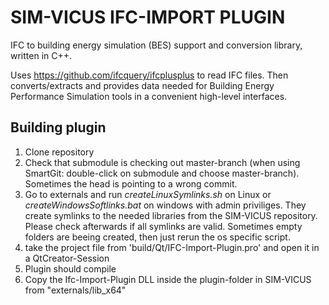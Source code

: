# SIM-VICUS IFC-IMPORT PLUGIN
IFC to building energy simulation (BES) support and conversion library, written in C++.

Uses https://github.com/ifcquery/ifcplusplus to read IFC files. Then converts/extracts and provides data needed for Building Energy Performance Simulation tools in a convenient high-level interfaces.


## Building plugin

1) Clone repository
2) Check that submodule is checking out master-branch (when using SmartGit: double-click on submodule and choose master-branch). Sometimes the head is pointing to a wrong commit.
3) Go to externals and run _createLinuxSymlinks.sh_ on Linux or _createWindowsSoftlinks.bat_ on windows with admin priviliges. They create symlinks to the needed libraries from the SIM-VICUS repository. Please check afterwards if all symlinks are valid. Sometimes empty folders are beeing created, then just rerun the os specific script.
4) take the project file from 'build/Qt/IFC-Import-Plugin.pro' and open it in a QtCreator-Session
5) Plugin should compile
6) Copy the Ifc-Import-Plugin DLL inside the plugin-folder in SIM-VICUS from "externals/lib_x64"
